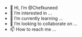 - 👋 Hi, I’m @Chefkuneed
- 👀 I’m interested in ...
- 🌱 I’m currently learning ...
- 💞️ I’m looking to collaborate on ...
- 📫 How to reach me ...

<!---
Chefkuneed/Chefkuneed is a ✨ special ✨ repository because its `README.md` (this file) appears on your GitHub profile.
You can click the Preview link to take a look at your changes.
--->
